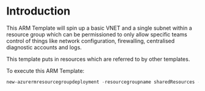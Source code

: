 # Introduction

This ARM Template will spin up a basic VNET and a single subnet within a resource group which can be permissioned to only allow specific teams control of things like network configuration, firewalling, centralised diagnostic accounts and logs.

This template puts in resources which are referred to by other templates. 

To execute this ARM Template:

```Powershell
new-azurermresourcegroupdeployment -resourcegroupname sharedResources -templatefile .\azuredeploy.json
```